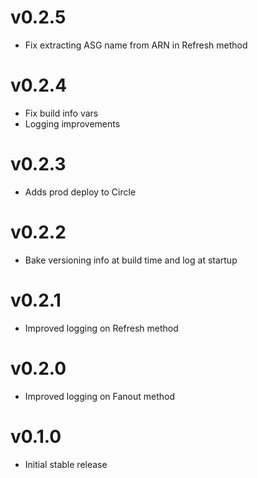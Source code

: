 v0.2.5
======
* Fix extracting ASG name from ARN in Refresh method

v0.2.4
======
* Fix build info vars
* Logging improvements

v0.2.3
======
* Adds prod deploy to Circle

v0.2.2
======
* Bake versioning info at build time and log at startup

v0.2.1
======
* Improved logging on Refresh method

v0.2.0
======
* Improved logging on Fanout method

v0.1.0
======
* Initial stable release
